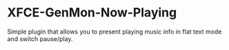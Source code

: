 # XFCE-GenMon-Now-Playing
Simple plugin that allows you to present playing music info in flat text mode and switch pause/play.
